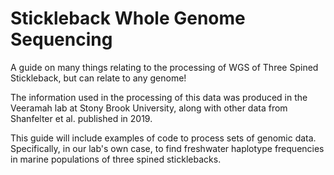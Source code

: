 # Stickleback Whole Genome Sequencing
A guide on many things relating to the processing of WGS of Three Spined Stickleback, but can relate to any genome!

The information used in the processing of this data was produced in the Veeramah lab at Stony Brook University, along with other data from Shanfelter et al. published in 2019.

This guide will include examples of code to process sets of genomic data. Specifically, in our lab's own case, to find freshwater haplotype frequencies in marine populations of three spined sticklebacks.
